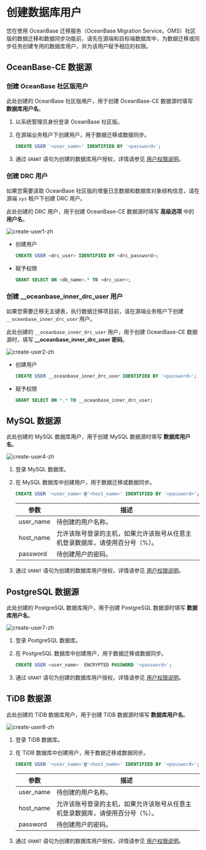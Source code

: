 # 创建数据库用户

您在使用 OceanBase 迁移服务（OceanBase Migration Service，OMS）社区版的数据迁移和数据同步功能前，请先在源端和目标端数据库中，为数据迁移或同步任务创建专用的数据库用户，并为该用户赋予相应的权限。

## OceanBase-CE 数据源

### 创建 OceanBase 社区版用户

此处创建的 OceanBase 社区版用户，用于创建 OceanBase-CE 数据源时填写 **数据库用户名**。

1. 以系统管理员身份登录 OceanBase 社区版。

2. 在源端业务租户下创建用户，用于数据迁移或数据同步。

   ```sql
   CREATE USER '<user_name>' IDENTIFIED BY '<password>';
   ```

3. 通过 `GRANT` 语句为创建的数据库用户授权，详情请参见 [用户权限说明](../800.create-and-manage-data-sources/400.user-privileges.md)。

### 创建 DRC 用户

如果您需要读取 OceanBase 社区版的增量日志数据和数据库对象结构信息，请在源端 `sys` 租户下创建 DRC 用户。

此处创建的 DRC 用户，用于创建 OceanBase-CE 数据源时填写 **高级选项** 中的 **用户名**。

![create-user1-zh](https://obbusiness-private.oss-cn-shanghai.aliyuncs.com/doc/img/oms/oms-enterprise/create-user1-zh.png)

* 创建用户

   ```sql
   CREATE USER <drc_user> IDENTIFIED BY <drc_password>;
   ```

* 赋予权限

   ```sql
   GRANT SELECT ON <db_name>.* TO <drc_user>;
   ```

### 创建 __oceanbase_inner_drc_user 用户

如果您需要迁移无主键表，执行数据迁移项目前，请在源端业务租户下创建 `__oceanbase_inner_drc_user` 用户。

此处创建的 `__oceanbase_inner_drc_user` 用户，用于创建 OceanBase-CE 数据源时，填写 **__oceanbase_inner_drc_user 密码**。

![create-user2-zh](https://obbusiness-private.oss-cn-shanghai.aliyuncs.com/doc/img/oms/oms-enterprise/create-user2-zh.png)

* 创建用户

   ```sql
   CREATE USER __oceanbase_inner_drc_user IDENTIFIED BY '<password>';
   ```

* 赋予权限

   ```sql
   GRANT SELECT ON *.* TO __oceanbase_inner_drc_user;
   ```

## MySQL 数据源

此处创建的 MySQL 数据库用户，用于创建 MySQL 数据源时填写 **数据库用户名**。

![create-user4-zh](https://obbusiness-private.oss-cn-shanghai.aliyuncs.com/doc/img/oms/oms-enterprise/create-user4-zh.png)

1. 登录 MySQL 数据库。

2. 在 MySQL 数据库中创建用户，用于数据迁移或数据同步。

   ```sql
   CREATE USER '<user_name>'@'<host_name>' IDENTIFIED BY '<password>';
   ```

   |    参数    |                   描述                    |
   |----------|-----------------------------------------|
   | user_name | 待创建的用户名称。                                 |
   | host_name   | 允许该账号登录的主机，如果允许该账号从任意主机登录数据库，请使用百分号（%）。 |
   | password | 待创建用户的密码。   |

3. 通过 `GRANT` 语句为创建的数据库用户授权，详情请参见 [用户权限说明](../800.create-and-manage-data-sources/400.user-privileges.md)。

## PostgreSQL 数据源

此处创建的 PostgreSQL 数据库用户，用于创建 PostgreSQL 数据源时填写 **数据库用户名**。

![create-user7-zh](https://obbusiness-private.oss-cn-shanghai.aliyuncs.com/doc/img/oms/oms-enterprise/create-user7-zh.png)

1. 登录 PostgreSQL 数据库。

2. 在 PostgreSQL 数据库中创建用户，用于数据迁移或数据同步。

   ```sql
   CREATE USER <user_name>  ENCRYPTED PASSWORD '<password>';
   ```

3. 通过 `GRANT` 语句为创建的数据库用户授权，详情请参见 [用户权限说明](../800.create-and-manage-data-sources/400.user-privileges.md)。

## TiDB 数据源

此处创建的 TiDB 数据库用户，用于创建 TiDB 数据源时填写 **数据库用户名**。

![create-user8-zh](https://obbusiness-private.oss-cn-shanghai.aliyuncs.com/doc/img/oms/oms-enterprise/create-user8-zh.png)

1. 登录 TiDB 数据库。

2. 在 TiDB 数据库中创建用户，用于数据迁移或数据同步。

   ```sql
   CREATE USER '<user_name>'@'<host_name>' IDENTIFIED BY '<password>';
   ```

   |    参数    |                   描述                    |
   |----------|-----------------------------------------|
   | user_name | 待创建的用户名称。                                 |
   | host_name    | 允许该账号登录的主机，如果允许该账号从任意主机登录数据库，请使用百分号（%）。 |
   | password | 待创建用户的密码。                                  |

3. 通过 `GRANT` 语句为创建的数据库用户授权，详情请参见 [用户权限说明](../800.create-and-manage-data-sources/400.user-privileges.md)。
